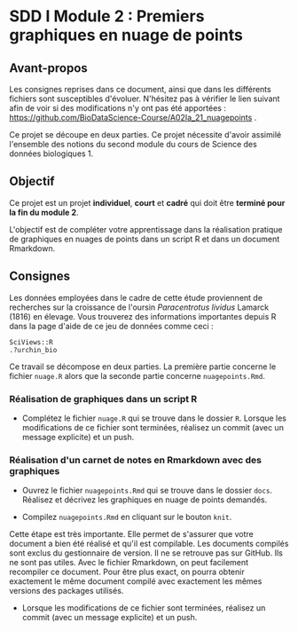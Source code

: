# SDD I Module 2 : Premiers graphiques en nuage de points

## Avant-propos

Les consignes reprises dans ce document, ainsi que dans les différents fichiers sont susceptibles d'évoluer. N'hésitez pas à vérifier le lien suivant afin de voir si des modifications n'y ont pas été apportées : <https://github.com/BioDataScience-Course/A02Ia_21_nuagepoints> .

Ce projet se découpe en deux parties. Ce projet nécessite d'avoir assimilé l'ensemble des notions du second module du cours de Science des données biologiques 1.

## Objectif

Ce projet est un projet **individuel**, **court** et **cadré** qui doit être **terminé pour la fin du module 2**.  

L'objectif est de compléter votre apprentissage dans la réalisation pratique de graphiques en nuages de points dans un script R et dans un document Rmarkdown. 

## Consignes 

Les données employées dans le cadre de cette étude proviennent de recherches sur la croissance de l'oursin *Paracentrotus lividus* Lamarck (1816) en élevage. Vous trouverez des informations importantes depuis R dans la page d'aide de ce jeu de données comme ceci :

```
SciViews::R
.?urchin_bio
```

Ce travail se décompose en deux parties. La première partie concerne le fichier `nuage.R` alors que la seconde partie concerne `nuagepoints.Rmd`.

### Réalisation de graphiques dans un script R

- Complétez le fichier `nuage.R` qui se trouve dans le dossier `R`.  Lorsque les modifications de ce fichier sont terminées, réalisez un commit (avec un message explicite) et un push.

### Réalisation d'un carnet de notes en Rmarkdown avec des graphiques

- Ouvrez le fichier `nuagepoints.Rmd` qui se trouve dans le dossier `docs`. Réalisez et décrivez les graphiques en nuage de points demandés. 

- Compilez `nuagepoints.Rmd` en cliquant sur le bouton `knit`. 

Cette étape est très importante. Elle permet de s'assurer que votre document a bien été réalisé et qu'il est compilable. Les documents compilés sont exclus du gestionnaire de version. Il ne se retrouve pas sur GitHub. Ils ne sont pas utiles.  Avec le fichier Rmarkdown, on peut facilement recompiler ce document. Pour être plus exact, on pourra obtenir exactement le même document compilé avec exactement les mêmes versions des packages utilisés. 

- Lorsque les modifications de ce fichier sont terminées, réalisez un commit (avec un message explicite) et un push.
